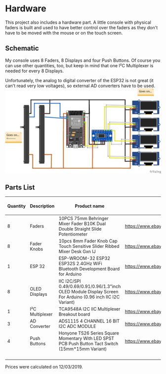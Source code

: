 # Hardware
This project also includes a hardware part. A little console with physical faders is built and used to have better control over the faders as they don't have to be moved with the mouse or on the touch screen.

## Schematic
My console uses 8 Faders, 8 Displays and four Push Buttons. Of course you can use other quantities, too, but keep in mind that one I²C Multiplexer is needed for every 8 Displays.

Unfortunately, the analog to digital converter of the ESP32 is not great (it can't read very low voltages), so external AD converters have to be used.
![Schematic](./schematic.png)

## Parts List

| Quantity | Description | Product name | Link | Price per piece | Total |
| - | - | - | - | - | - |
| 8 | Faders | 10PCS 75mm Behringer Mixer Fader B10K Dual Double Straight Slide Potentiometer | https://www.ebay.com/itm/133091704050 | $7.15 for 10 | $7.15 |
| 8 | Fader Knobs | 10pcs 8mm Fader Knob Cap Touch Sensitive Slider Ribbed Mixer Desk Gxn IJ | https://www.ebay.com/itm/233223146578 | $4.80 for 10 | $4.80 |
| 1 | ESP 32 | ESP-WROOM-32 ESP32 ESP32S 2.4GHz WiFi Bluetooth Development Board for Arduino | https://www.ebay.com/itm/183688068095 | $4.88 | $4.88 |
| 8 | OLED Displays | IIC I2C/SPI 0.49/0.69/0.91/0.96/1.3"inch OLED Module Display Screen For Arduino (0.96 inch IIC I2C Variant) | https://www.ebay.com/itm/264392006596 | $3.92 | $31.36 |
| 1 | I²C Multiplexer | TCA9548A I2C IIC Multiplexer Breakout board | https://www.ebay.com/itm/301961829956 | $1.95 | $1.95 |
| 3 | AD Converter | ADS1115 4 CHANNEL 16 BIT I2C ADC MODULE | https://www.ebay.com/itm/352638444982 | $1.79 | $5.37 |
| 4 | Push Buttons | Honyone TS26 Series Square Momentary With LED SPST PCB Push Button Tact Switch (15mm*15mm Variant) | https://www.ebay.com/itm/184024849831 | $1.66 | $6.64 |
| | | | | Total: | $62.15 |

Prices were calculated on 12/03/2019.